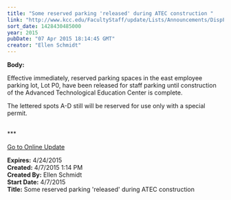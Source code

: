 ```yaml
---
title: "Some reserved parking 'released' during ATEC construction "
link: "http://www.kcc.edu/FacultyStaff/update/Lists/Announcements/DispForm.aspx?ID=1878"
sort_date: 1428430485000
year: 2015
pubDate: "07 Apr 2015 18:14:45 GMT"
creator: "Ellen Schmidt"
---
```


<div><b>Body:</b> <div class="ExternalClass2083F388DF9B415AB6BDDCEC237A6556"><p>Effective immediately, reserved parking spaces in the east employee parking lot, Lot P0, have been released for staff parking until construction of the Advanced Technological Education Center is complete.</p>
<p>The lettered spots A-D still will be reserved for use only with a special permit.<br />​</p>
<p>***</p>
<p><a href="/update">Go to Online Update</a></p></div></div>
<div><b>Expires:</b> 4/24/2015</div>
<div><b>Created:</b> 4/7/2015 1:14 PM</div>
<div><b>Created By:</b> Ellen Schmidt</div>
<div><b>Start Date:</b> 4/7/2015</div>
<div><b>Title:</b> Some reserved parking &#39;released&#39; during ATEC construction </div>
